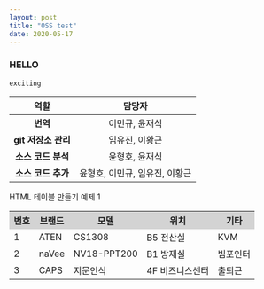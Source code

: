 ```yaml
---
layout: post
title: "OSS test"
date: 2020-05-17
---
```

### HELLO
```
exciting
```

|**역할**|**담당자**|
|:------------------:|:--------------------:|
|**번역**|이민규, 윤재식|
|**git 저장소 관리**|임유진, 이황근|
|**소스 코드 분석**|윤형호, 윤재식|
|**소스 코드 추가**|윤형호, 이민규, 임유진, 이황근|

<head>
	<meta charset="UTF-8">
	<title>HTML 테이블 정의하기</title>
</head>

HTML 테이블 만들기 예제 1
<table style="width:100%">
<tr style="background-color:lightgrey;">
	<th>번호</th>
	<th>브랜드</th>		
	<th>모델</th>
	<th>위치</th>
	<th>기타</th>
</tr>
<tr>
	<td>1</td>
	<td>ATEN</td>		
	<td>CS1308</td>
	<td>B5 전산실</td>
	<td>KVM</td>
</tr>
<tr>
	<td>2</td>
	<td>naVee</td>		
	<td>NV18-PPT200</td>
	<td>B1 방재실</td>
	<td>빔포인터</td>
</tr>
<tr>
	<td>3</td>
	<td>CAPS</td>
	<td>지문인식</td>
	<td>4F 비즈니스센터</td>
	<td>출퇴근</td>
</table>
